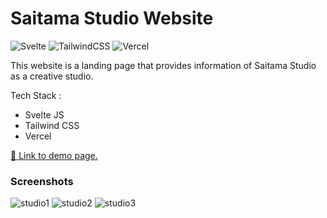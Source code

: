 # Saitama Studio Website

![Svelte](https://img.shields.io/badge/svelte-%23f1413d.svg?style=for-the-badge&logo=svelte&logoColor=white)
![TailwindCSS](https://img.shields.io/badge/tailwindcss-%2338B2AC.svg?style=for-the-badge&logo=tailwind-css&logoColor=white)
![Vercel](https://img.shields.io/badge/vercel-%23000000.svg?style=for-the-badge&logo=vercel&logoColor=white)

This website is a landing page that provides information of Saitama Studio as a creative studio.

Tech Stack :
- Svelte JS
- Tailwind CSS
- Vercel

[:link: Link to demo page.](https://saitama-studio.vercel.app/)

### Screenshots
![studio1](https://user-images.githubusercontent.com/76164968/178095620-397f1096-39e4-489c-9c8c-d9961dd06c2a.PNG)
![studio2](https://user-images.githubusercontent.com/76164968/178095625-22c6fb2b-97a6-4855-9e1c-1cb04bebe6e2.PNG)
![studio3](https://user-images.githubusercontent.com/76164968/178095627-f40ed711-43d6-4f9d-9ebe-222011ed9208.PNG)
